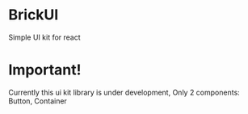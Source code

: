 # BrickUI
Simple UI kit for react

# Important!
Currently this ui kit library is under development, 
Only 2 components: Button, Container 

